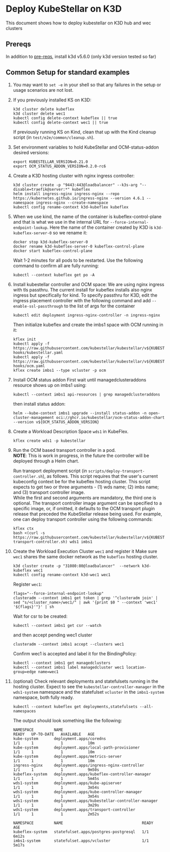 # Deploy KubeStellar on K3D

This document shows how to deploy kubestellar on K3D hub and wec clusters

## Prereqs

In addition to [pre-reqs](pre-reqs.md), install k3d v5.6.0 (only k3d version tested so far)

## Common Setup for standard examples

1. You may want to `set -e` in your shell so that any failures in the setup or usage scenarios are not lost.

1. If you previously installed KS on K3D:
    ```shell
    k3d cluster delete kubeflex
    k3d cluster delete wec1
    kubectl config delete-context kubeflex || true
    kubectl config delete-context wec1 || true
    ```
   If previously running KS on Kind, clean that up with the Kind cleanup script (in `test/e2e/common/cleanup.sh`).

1. Set environment variables to hold KubeStellar and OCM-status-addon desired versions:
    ```shell
    export KUBESTELLAR_VERSION=0.21.0
    export OCM_STATUS_ADDON_VERSION=0.2.0-rc6
    ```

1. Create a K3D hosting cluster with nginx ingress controller:
    ```shell
    k3d cluster create -p "9443:443@loadbalancer" --k3s-arg "--disable=traefik@server:*" kubeflex
    helm install ingress-nginx ingress-nginx --repo https://kubernetes.github.io/ingress-nginx --version 4.6.1 --namespace ingress-nginx --create-namespace
    kubectl config rename-context k3d-kubeflex kubeflex
    ```

1. When we use kind, the name of the container is kubeflex-control-plane and that is what we use 
   in the internal URL for `--force-internal-endpoint-lookup`.
   Here the name of the container created by K3D is `k3d-kubeflex-server-0` so we rename it:
    ```shell
    docker stop k3d-kubeflex-server-0
    docker rename k3d-kubeflex-server-0 kubeflex-control-plane
    docker start kubeflex-control-plane
    ```
    Wait 1-2 minutes for all pods to be restarted.
    Use the following command to confirm all are fully running:
    ```shell
    kubectl --context kubeflex get po -A
    ```

1. Install kubestellar controller and OCM space:
   We are using nginx ingress with tls passthru.
   The current install for kubeflex installs also nginx ingress but specifically for kind.
   To specify passthru for K3D, edit the ingress placement controller with the following command and add `--enable-ssl-passthrough` to the list of args for the container
    ```shell
    kubectl edit deployment ingress-nginx-controller -n ingress-nginx  
    ```
   Then initialize kubeflex and create the imbs1 space with OCM running in it:
    ```shell
    kflex init
    kubectl apply -f https://raw.githubusercontent.com/kubestellar/kubestellar/v${KUBESTELLAR_VERSION}/config/postcreate-hooks/kubestellar.yaml
    kubectl apply -f https://raw.githubusercontent.com/kubestellar/kubestellar/v${KUBESTELLAR_VERSION}/config/postcreate-hooks/ocm.yaml
    kflex create imbs1 --type vcluster -p ocm
    ```

1. Install OCM status addon
   First wait until managedclusteraddons resource shows up on imbs1 using:
    ```shell
   kubectl --context imbs1 api-resources | grep managedclusteraddons
    ```
   then install status addon:
    ```shell
    helm --kube-context imbs1 upgrade --install status-addon -n open-cluster-management oci://ghcr.io/kubestellar/ocm-status-addon-chart --version v${OCM_STATUS_ADDON_VERSION}
    ```

1. Create a Workload Description Space `wds1` in KubeFlex.
    ```shell
    kflex create wds1 -p kubestellar
    ```

1. Run the OCM based transport controller in a pod.  
**NOTE**: This is work in progress, in the future the controller will be deployed through a Helm chart.

    Run transport deployment script (in `scripts/deploy-transport-controller.sh`), as follows.
    This script requires that the user's current kubeconfig context be for the kubeflex hosting cluster.
    This script expects to get two or three arguments - (1) wds name; (2) imbs name; and (3) transport controller image.  
    While the first and second arguments are mandatory, the third one is optional.
    The transport controller image argument can be specified to a specific image, or, if omitted, it defaults to the OCM transport plugin release that preceded the KubeStellar release being used.
    For example, one can deploy transport controller using the following commands:
    ```shell
    kflex ctx
    bash <(curl -s https://raw.githubusercontent.com/kubestellar/kubestellar/v${KUBESTELLAR_VERSION}/scripts/deploy-transport-controller.sh) wds1 imbs1
    ```

1. Create the Workload Execution Cluster `wec1` and register it
   Make sure `wec1` shares the same docker network as the `kubeflex` hosting cluster.
    ```shell
    k3d cluster create -p "31080:80@loadbalancer"  --network k3d-kubeflex wec1
    kubectl config rename-context k3d-wec1 wec1
    ```
   Register `wec1`:
    ```shell
    flags="--force-internal-endpoint-lookup"
    clusteradm --context imbs1 get token | grep '^clusteradm join' | sed "s/<cluster_name>/wec1/" | awk '{print $0 " --context 'wec1' '${flags}'"}' | sh
    ```
   Wait for csr to be created:
    ```shell
    kubectl --context imbs1 get csr --watch
    ```
    and then accept pending wec1 cluster
    ```shell
    clusteradm --context imbs1 accept --clusters wec1
    ```
    Confirm wec1 is accepted and label it for the BindingPolicy:
    ```shell
    kubectl --context imbs1 get managedclusters
    kubectl --context imbs1 label managedcluster wec1 location-group=edge name=wec1
    ```

1. (optional) Check relevant deployments and statefulsets running in the hosting cluster. Expect to
see the `kubestellar-controller-manager` in the `wds1-system` namespace and the 
statefulset `vcluster` in the `imbs1-system` namespace, both fully ready.

    ```shell
    kubectl --context kubeflex get deployments,statefulsets --all-namespaces
    ```
   The output should look something like the following:
    ```
    NAMESPACE         NAME                                             READY   UP-TO-DATE   AVAILABLE   AGE
    kube-system       deployment.apps/coredns                          1/1     1            1           10m
    kube-system       deployment.apps/local-path-provisioner           1/1     1            1           10m
    kube-system       deployment.apps/metrics-server                   1/1     1            1           10m
    ingress-nginx     deployment.apps/ingress-nginx-controller         1/1     1            1           9m50s
    kubeflex-system   deployment.apps/kubeflex-controller-manager      1/1     1            1           5m45s
    wds1-system       deployment.apps/kube-apiserver                   1/1     1            1           3m54s
    wds1-system       deployment.apps/kube-controller-manager          1/1     1            1           3m54s
    wds1-system       deployment.apps/kubestellar-controller-manager   1/1     1            1           3m29s
    wds1-system       deployment.apps/transport-controller             1/1     1            1           2m52s

    NAMESPACE         NAME                                   READY   AGE
    kubeflex-system   statefulset.apps/postgres-postgresql   1/1     6m12s
    imbs1-system      statefulset.apps/vcluster              1/1     5m17s
    ```

